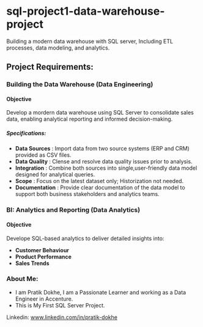 # sql-project1-data-warehouse-project
Building a modern data warehouse with SQL server, Including ETL processes, data modeling, and analytics.


## Project Requirements:

### Building the Data Warehouse (Data Engineering)

#### Objective
Develop a mordern data warehouse using SQL Server to consolidate sales data, enabling analytical reporting and informed decision-making.

##### Specifications: 
- **Data Sources** : Import data from two source systems (ERP and CRM) provided as CSV files.
- **Data Quality** : Clense and resolve data quality issues prior to analysis.
- **Integration** : Combine both sources into single,user-friendly data model designed for analytical queries.
- **Scope** : Focus on the latest dataset only; Historization not needed.
- **Documentation** : Provide clear documentation of the data model to support both business stakeholders and analytics teams.


### BI: Analytics and Reporting (Data Analytics)

#### Objective
Develope SQL-based analytics to deliver detailed insights into:
- **Customer Behaviour**
- **Product Performance**
- **Sales Trends**

### About Me:
- I am Pratik Dokhe, I am a Passionate Learner and working as a Data Engineer in Accenture.
- This is My First SQL Server Project.

Linkedin: www.linkedin.com/in/pratik-dokhe
